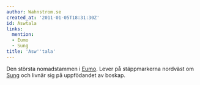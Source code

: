 ```yaml
---
author: Wahnstrom.se
created_at: '2011-01-05T18:31:30Z'
id: Aswtala
links:
  mention:
  - Eumo
  - Sung
title: 'Asw''tala'
---
```


Den största nomadstammen i [Eumo]. Lever på stäppmarkerna nordväst om [Sung] och livnär sig på
uppfödandet av boskap.

  [Eumo]: Eumo
  [Sung]: Sung